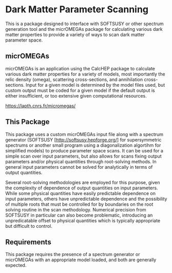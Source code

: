 # Dark Matter Parameter Scanning
This is a package designed to interface with SOFTSUSY or other spectrum generation tool and the micrOMEGAs package for calculating various dark matter properties to provide a variety of ways to scan dark matter parameter space.

## micrOMEGAs
micrOMEGAs is an application using the CalcHEP package to calculate various dark matter properties for a variety of models, most importantly the relic density (omega), scattering cross-sections, and annihilation cross-sections.  Input for a given model is determined by the model files used, but custom output must be coded for a given model if the default output is either insufficient, or too extensive given computational resources.

https://lapth.cnrs.fr/micromegas/

## This Package
This package uses a custom micrOMEGAs input file along with a spectrum generator (SOFTSUSY [http://softsusy.hepforge.org/] for supersymmetric spectrums or another small program using a diagonalization algortihm for simplified models) to produce parameter space scans.  It can be used for a simple scan over input parameters, but also allows for scans fixing output parameters and/or physical quantities through root-solving methods.  In general input parameters cannot be solved for analytically in terms of output quantities.

Several root-solving methodologies are employed for this purpose, given the complexity of dependence of output quantities on input parameters.  While some physical quantities have easily predictable dependence on input parameters, others have unpredictable dependence and the possibility of multiple roots that must be controlled for by boundaries on the root solving routine in the scan methodology.  Numerical precision from SOFTSUSY in particular can also become problematic, introducing an unpredicatable offset to physical quantities which is typically appropriate but difficult to control.

## Requirements
This package requires the presence of a spectrum generator or micrOMEGAs with an appropriate model loaded, and both are generally expected.

